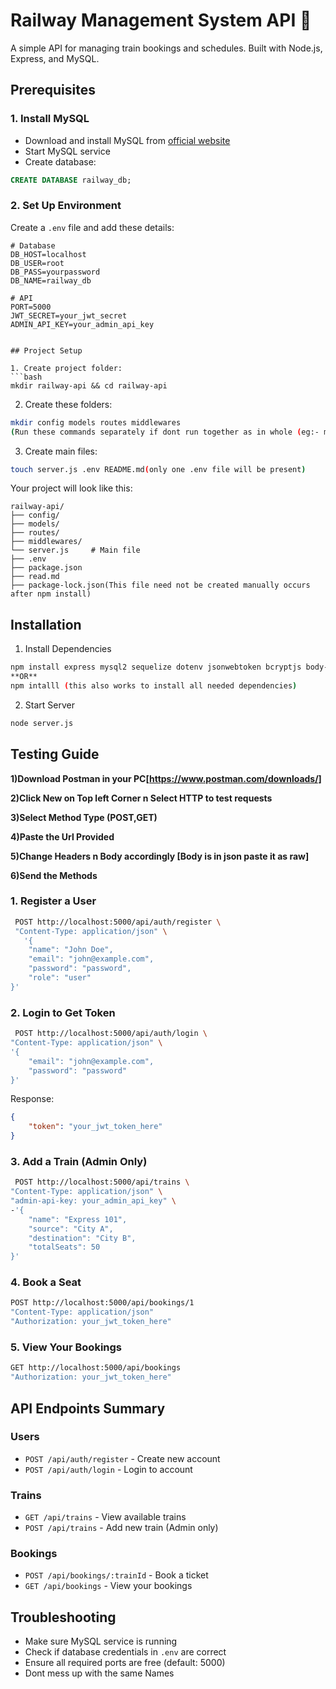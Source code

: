 # Railway Management System API 🚂

A simple API for managing train bookings and schedules. Built with Node.js, Express, and MySQL.

## Prerequisites

### 1. Install MySQL
- Download and install MySQL from [official website](https://dev.mysql.com/downloads/)
- Start MySQL service
- Create database:
```sql
CREATE DATABASE railway_db;
```

### 2. Set Up Environment
Create a `.env` file and add these details:
```env
# Database 
DB_HOST=localhost
DB_USER=root         
DB_PASS=yourpassword  
DB_NAME=railway_db    

# API 
PORT=5000
JWT_SECRET=your_jwt_secret
ADMIN_API_KEY=your_admin_api_key


## Project Setup

1. Create project folder:
```bash
mkdir railway-api && cd railway-api
```

2. Create these folders:
```bash
mkdir config models routes middlewares
(Run these commands separately if dont run together as in whole (eg:- mkdir models))
```

3. Create main files:
```bash
touch server.js .env README.md(only one .env file will be present)
```

Your project will look like this:
```
railway-api/
├── config/        
├── models/        
├── routes/        
├── middlewares/   
└── server.js     # Main file
├── .env
├── package.json
├── read.md
├── package-lock.json(This file need not be created manually occurs after npm install)
```

## Installation

1. Install Dependencies
```bash
npm install express mysql2 sequelize dotenv jsonwebtoken bcryptjs body-parser cors helmet morgan
**OR**
npm intalll (this also works to install all needed dependencies)
```

2. Start Server
```bash
node server.js
```

## Testing Guide

**1)Download Postman in your PC[https://www.postman.com/downloads/]**

**2)Click New on Top left Corner n Select HTTP to test requests**

**3)Select Method Type (POST,GET)**

**4)Paste the Url Provided**

**5)Change Headers n Body accordingly [Body is in json paste it as raw]**

**6)Send the Methods**



### 1. Register a User
```bash
 POST http://localhost:5000/api/auth/register \
 "Content-Type: application/json" \
   '{
    "name": "John Doe",
    "email": "john@example.com",
    "password": "password",
    "role": "user"
}'
```

### 2. Login to Get Token
```bash
 POST http://localhost:5000/api/auth/login \
"Content-Type: application/json" \
'{
    "email": "john@example.com",
    "password": "password"
}'
```
Response:
```json
{
    "token": "your_jwt_token_here"
}
```

### 3. Add a Train (Admin Only)
```bash
 POST http://localhost:5000/api/trains \
"Content-Type: application/json" \
"admin-api-key: your_admin_api_key" \
-'{
    "name": "Express 101",
    "source": "City A",
    "destination": "City B",
    "totalSeats": 50
}'
```

### 4. Book a Seat
```bash
POST http://localhost:5000/api/bookings/1
"Content-Type: application/json" 
"Authorization: your_jwt_token_here"
```

### 5. View Your Bookings
```bash
GET http://localhost:5000/api/bookings 
"Authorization: your_jwt_token_here"
```

## API Endpoints Summary

### Users
- `POST /api/auth/register` - Create new account
- `POST /api/auth/login` - Login to account

### Trains
- `GET /api/trains` - View available trains
- `POST /api/trains` - Add new train (Admin only)

### Bookings
- `POST /api/bookings/:trainId` - Book a ticket
- `GET /api/bookings` - View your bookings

## Troubleshooting
- Make sure MySQL service is running
- Check if database credentials in `.env` are correct
- Ensure all required ports are free (default: 5000)
- Dont mess up with the same Names 



